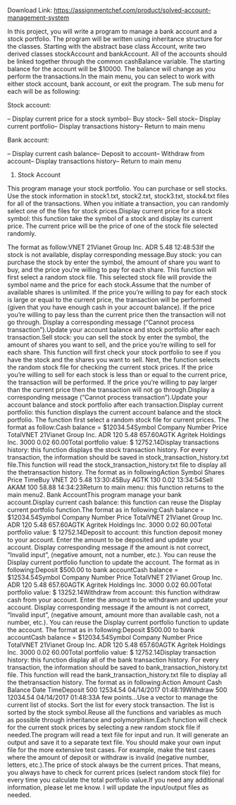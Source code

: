 Download Link: https://assignmentchef.com/product/solved-account-management-system
<br>
<p class="ui header product-top-header" title="Account Management System Solution">In this project, you will write a program to manage a bank account and a stock portfolio. The program will be written using inheritance structure for the classes. Starting with the abstract base class Account, write two derived classes stockAccount and bankAccount. All of the accounts should be linked together through the common cashBalance variable. The starting balance for the account will be $10000. The balance will change as you perform the transactions.In the main menu, you can select to work with either stock account, bank account, or exit the program. The sub menu for each will be as following:

Stock account:

– Display current price for a stock symbol– Buy stock– Sell stock– Display current portfolio– Display transactions history– Return to main menu

Bank account:

– Display current cash balance– Deposit to account– Withdraw from account– Display transactions history– Return to main menu

1. Stock Account

This program manage your stock portfolio. You can purchase or sell stocks. Use the stock information in stock1.txt, stock2.txt, stock3.txt, stock4.txt files for all of the transactions. When you initiate a transaction, you can randomly select one of the files for stock prices.Display current price for a stock symbol: this function take the symbol of a stock and display its current price. The current price will be the price of one of the stock file selected randomly.

The format as follow:VNET 21Vianet Group Inc. ADR 5.48 12:48:53If the stock is not available, display corresponding message.Buy stock: you can purchase the stock by enter the symbol, the amount of share you want to buy, and the price you’re willing to pay for each share. This function will first select a random stock file. This selected stock file will provide the symbol name and the price for each stock.Assume that the number of available shares is unlimited. If the price you’re willing to pay for each stock is large or equal to the current price, the transaction will be performed (given that you have enough cash in your account balance). If the price you’re willing to pay less than the current price then the transaction will not go through. Display a corresponding message (“Cannot process transaction”).Update your account balance and stock portfolio after each transaction.Sell stock: you can sell the stock by enter the symbol, the amount of shares you want to sell, and the price you’re willing to sell for each share. This function will first check your stock portfolio to see if you have the stock and the shares you want to sell. Next, the function selects the random stock file for checking the current stock prices. If the price you’re willing to sell for each stock is less than or equal to the current price, the transaction will be performed. If the price you’re willing to pay larger than the current price then the transaction will not go through.Display a corresponding message (“Cannot process transaction”).Update your account balance and stock portfolio after each transaction.Display current portfolio: this function displays the current account balance and the stock portfolio. The function first select a random stock file for current prices. The format as follow:Cash balance = $12034.54Symbol Company Number Price TotalVNET 21Vianet Group Inc. ADR 120 5.48 657.60AGTK Agritek Holdings Inc. 3000 0.02 60.00Total portfolio value: $ 12752.14Display transactions history: this function displays the stock transaction history. For every transaction, the information should be saved in stock_transaction_history.txt file.This function will read the stock_transaction_history.txt file to display all the thetransaction history. The format as in followingAction Symbol Shares Price TimeBuy VNET 20 5.48 13:30:45Buy AGTK 130 0.02 13:34:54Sell AKAM 100 58.88 14:34:23Return to main menu: this function returns to the main menu2. Bank AccountThis program manage your bank account.Display current cash balance: this function can reuse the Display current portfolio function.The format as in following:Cash balance = $12034.54Symbol Company Number Price TotalVNET 21Vianet Group Inc. ADR 120 5.48 657.60AGTK Agritek Holdings Inc. 3000 0.02 60.00Total portfolio value: $ 12752.14Deposit to account: this function deposit money to your account. Enter the amount to be deposited and update your account. Display corresponding message if the amount is not correct, “Invalid input”, (negative amount, not a number, etc.). You can reuse the Display current portfolio function to update the account. The format as in following:Deposit $500.00 to bank accountCash balance = $12534.54Symbol Company Number Price TotalVNET 21Vianet Group Inc. ADR 120 5.48 657.60AGTK Agritek Holdings Inc. 3000 0.02 60.00Total portfolio value: $ 13252.14Withdraw from account: this function withdraw cash from your account. Enter the amount to be withdrawn and update your account. Display corresponding message if the amount is not correct, “Invalid input”, (negative amount, amount more than available cash, not a number, etc.). You can reuse the Display current portfolio function to update the account. The format as in following:Deposit $500.00 to bank accountCash balance = $12034.54Symbol Company Number Price TotalVNET 21Vianet Group Inc. ADR 120 5.48 657.60AGTK Agritek Holdings Inc. 3000 0.02 60.00Total portfolio value: $ 12752.14Display transaction history: this function display all of the bank transaction history. For every transaction, the information should be saved to bank_transaction_history.txt file. This function will read the bank_transaction_history.txt file to display all the thetransaction history. The format as in following:Action Amount Cash Balance Date TimeDeposit 500 12534.54 04/14/2017 01:48:19Withdraw 500 12034.54 04/14/2017 01:48:33A few points…Use a vector to manage the current list of stocks. Sort the list for every stock transaction. The list is sorted by the stock symbol.Reuse all the functions and variables as much as possible through inheritance and polymorphism.Each function will check for the current stock prices by selecting a new random stock file if needed.The program will read a text file for input and run. It will generate an output and save it to a separate text file. You should make your own input file for the more extensive test cases. For example, make the test cases where the amount of deposit or withdraw is invalid (negative number, letters, etc.).The price of stock always be the current prices. That means, you always have to check for current prices (select random stock file) for every time you calculate the total portfolio value.If you need any additional information, please let me know. I will update the input/output files as needed.